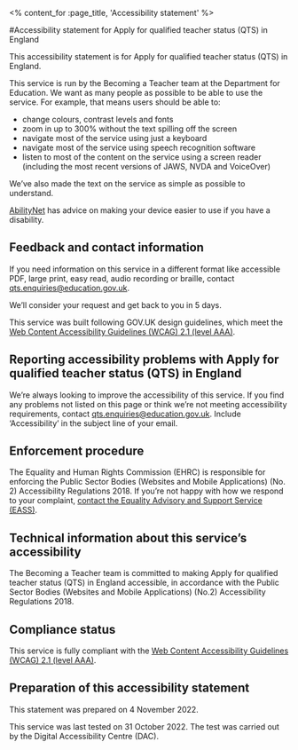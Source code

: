 <% content_for :page_title, 'Accessibility statement' %>

#Accessibility statement for Apply for qualified teacher status (QTS) in England

This accessibility statement is for Apply for qualified teacher status (QTS) in England.

This service is run by the Becoming a Teacher team at the Department for Education. We want as many people as possible to be able to use the service. For example, that means users should be able to:

- change colours, contrast levels and fonts
- zoom in up to 300% without the text spilling off the screen
- navigate most of the service using just a keyboard
- navigate most of the service using speech recognition software
- listen to most of the content on the service using a screen reader (including the most recent versions of JAWS, NVDA and VoiceOver)

We’ve also made the text on the service as simple as possible to understand.

[AbilityNet](https://mcmw.abilitynet.org.uk/) has advice on making your device easier to use if you have a disability.

## Feedback and contact information

If you need information on this service in a different format like accessible PDF, large print, easy read, audio recording or braille, contact [qts.enquiries@education.gov.uk](mailto:qts.enquiries@education.gov.uk).

We’ll consider your request and get back to you in 5 days.

This service was built following GOV.UK design guidelines, which meet the [Web Content Accessibility Guidelines (WCAG) 2.1 (level AAA)](https://www.w3.org/TR/WCAG21/).

## Reporting accessibility problems with Apply for qualified teacher status (QTS) in England

We’re always looking to improve the accessibility of this service. If you find any problems not listed on this page or think we’re not meeting accessibility requirements, contact [qts.enquiries@education.gov.uk](mailto:qts.enquiries@education.gov.uk). Include ‘Accessibility’ in the subject line of your email.

## Enforcement procedure

The Equality and Human Rights Commission (EHRC) is responsible for enforcing the Public Sector Bodies (Websites and Mobile Applications) (No. 2) Accessibility Regulations 2018. If you’re not happy with how we respond to your complaint, [contact the Equality Advisory and Support Service (EASS)](https://www.equalityadvisoryservice.com/).

## Technical information about this service’s accessibility

The Becoming a Teacher team is committed to making Apply for qualified teacher status (QTS) in England accessible, in accordance with the Public Sector Bodies (Websites and Mobile Applications) (No.2) Accessibility Regulations 2018.

## Compliance status

This service is fully compliant with the [Web Content Accessibility Guidelines (WCAG) 2.1 (level AAA)](https://www.w3.org/TR/WCAG21/).

## Preparation of this accessibility statement

This statement was prepared on 4 November 2022.

This service was last tested on 31 October 2022. The test was carried out by the Digital Accessibility Centre (DAC).
